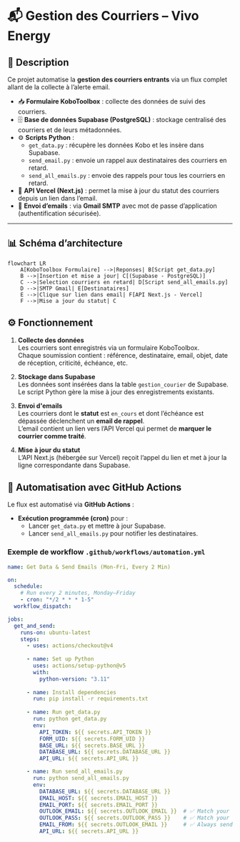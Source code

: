 # 📬 Gestion des Courriers – Vivo Energy

## 📖 Description

Ce projet automatise la **gestion des courriers entrants** via un flux complet allant de la collecte à l’alerte email.

- 📥 **Formulaire KoboToolbox** : collecte des données de suivi des courriers.  
- 🗄 **Base de données Supabase (PostgreSQL)** : stockage centralisé des courriers et de leurs métadonnées.  
- ⚙ **Scripts Python** :  
  - `get_data.py` : récupère les données Kobo et les insère dans Supabase.  
  - `send_email.py` : envoie un rappel aux destinataires des courriers en retard.  
  - `send_all_emails.py` : envoie des rappels pour tous les courriers en retard.  
- 📡 **API Vercel (Next.js)** : permet la mise à jour du statut des courriers depuis un lien dans l’email.  
- 📧 **Envoi d’emails** : via **Gmail SMTP** avec mot de passe d’application (authentification sécurisée).  


---

## 📊 Schéma d’architecture
```mermaid
flowchart LR
    A[KoboToolbox Formulaire] -->|Reponses| B[Script get_data.py]
    B -->|Insertion et mise a jour| C[(Supabase - PostgreSQL)]
    C -->|Selection courriers en retard| D[Script send_all_emails.py]
    D -->|SMTP Gmail| E[Destinataires]
    E -->|Clique sur lien dans email| F[API Next.js - Vercel]
    F -->|Mise a jour du statut| C
```

## ⚙️ Fonctionnement

1. **Collecte des données**  
   Les courriers sont enregistrés via un formulaire KoboToolbox.  
   Chaque soumission contient : référence, destinataire, email, objet, date de réception, criticité, échéance, etc.

2. **Stockage dans Supabase**  
   Les données sont insérées dans la table `gestion_courier` de Supabase.  
   Le script Python gère la mise à jour des enregistrements existants.

3. **Envoi d'emails**  
   Les courriers dont le **statut** est `en_cours` et dont l’échéance est dépassée déclenchent un **email de rappel**.  
   L’email contient un lien vers l’API Vercel qui permet de **marquer le courrier comme traité**.

4. **Mise à jour du statut**  
   L’API Next.js (hébergée sur Vercel) reçoit l’appel du lien et met à jour la ligne correspondante dans Supabase.
## 🔄 Automatisation avec GitHub Actions

Le flux est automatisé via **GitHub Actions** :

- **Exécution programmée (cron)** pour :
  - Lancer `get_data.py` et mettre à jour Supabase.
  - Lancer `send_all_emails.py` pour notifier les destinataires.

### Exemple de workflow `.github/workflows/automation.yml`

```yaml
name: Get Data & Send Emails (Mon-Fri, Every 2 Min)

on:
  schedule:
    # Run every 2 minutes, Monday–Friday
    - cron: "*/2 * * * 1-5"
  workflow_dispatch:

jobs:
  get_and_send:
    runs-on: ubuntu-latest
    steps:
      - uses: actions/checkout@v4
      
      - name: Set up Python
        uses: actions/setup-python@v5
        with:
          python-version: "3.11"
      
      - name: Install dependencies
        run: pip install -r requirements.txt
      
      - name: Run get_data.py
        run: python get_data.py
        env:
          API_TOKEN: ${{ secrets.API_TOKEN }}
          FORM_UID: ${{ secrets.FORM_UID }}
          BASE_URL: ${{ secrets.BASE_URL }}
          DATABASE_URL: ${{ secrets.DATABASE_URL }}
          API_URL: ${{ secrets.API_URL }}

      - name: Run send_all_emails.py
        run: python send_all_emails.py
        env:
          DATABASE_URL: ${{ secrets.DATABASE_URL }}
          EMAIL_HOST: ${{ secrets.EMAIL_HOST }}
          EMAIL_PORT: ${{ secrets.EMAIL_PORT }}
          OUTLOOK_EMAIL: ${{ secrets.OUTLOOK_EMAIL }}  # ✅ Match your Python code
          OUTLOOK_PASS: ${{ secrets.OUTLOOK_PASS }}    # ✅ Match your Python code
          EMAIL_FROM: ${{ secrets.OUTLOOK_EMAIL }}     # ✅ Always send from Outlook
          API_URL: ${{ secrets.API_URL }}

